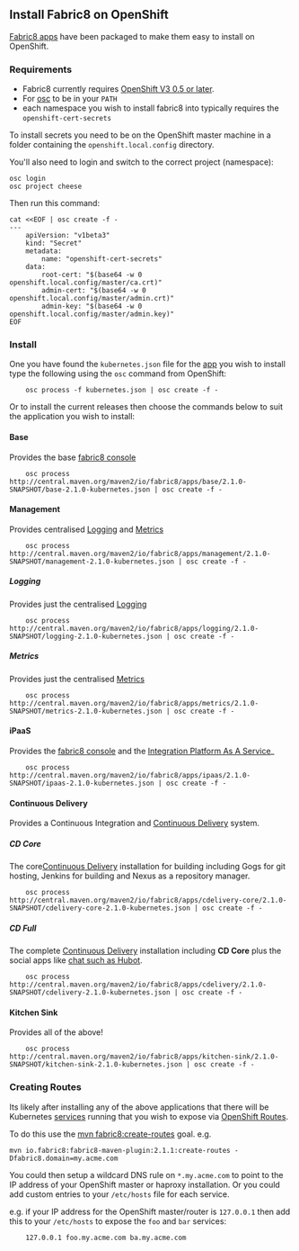 ## Install Fabric8 on OpenShift

[Fabric8 apps](fabric8Apps.html) have been packaged to make them easy to install on OpenShift.

### Requirements

* Fabric8 currently requires [OpenShift V3 0.5 or later](http://www.openshift.org/).
* For [osc](https://github.com/openshift/origin/blob/master/docs/cli.md) to be in your `PATH`
* each namespace you wish to install fabric8 into typically requires the `openshift-cert-secrets`

To install secrets you need to be on the OpenShift master machine in a folder containing the `openshift.local.config` directory.

You'll also need to login and switch to the correct project (namespace):

```
osc login
osc project cheese
```

Then run this command:

```
cat <<EOF | osc create -f -
---
	apiVersion: "v1beta3"
	kind: "Secret"
	metadata:
		name: "openshift-cert-secrets"                                                                                                                                                          
	data:
		root-cert: "$(base64 -w 0 openshift.local.config/master/ca.crt)"
		admin-cert: "$(base64 -w 0 openshift.local.config/master/admin.crt)"
		admin-key: "$(base64 -w 0 openshift.local.config/master/admin.key)"
EOF
```


### Install

One you have found the `kubernetes.json` file for the [app](fabric8Apps.html) you wish to install type the following using the `osc` command from OpenShift:
 
		osc process -f kubernetes.json | osc create -f -

Or to install the current releases then choose the commands below to suit the application you wish to install:

#### Base

Provides the base [fabric8 console](console.html)

		osc process http://central.maven.org/maven2/io/fabric8/apps/base/2.1.0-SNAPSHOT/base-2.1.0-kubernetes.json | osc create -f -

#### Management

Provides centralised [Logging](logging.html) and [Metrics](metrics.html)

		osc process http://central.maven.org/maven2/io/fabric8/apps/management/2.1.0-SNAPSHOT/management-2.1.0-kubernetes.json | osc create -f -

##### Logging

Provides just the centralised [Logging](logging.html)

		osc process http://central.maven.org/maven2/io/fabric8/apps/logging/2.1.0-SNAPSHOT/logging-2.1.0-kubernetes.json | osc create -f -

##### Metrics

Provides just the centralised [Metrics](metrics.html)

		osc process http://central.maven.org/maven2/io/fabric8/apps/metrics/2.1.0-SNAPSHOT/metrics-2.1.0-kubernetes.json | osc create -f -

#### iPaaS

Provides the [fabric8 console](console.html) and the [Integration Platform As A Service](ipaas.html)_

		osc process http://central.maven.org/maven2/io/fabric8/apps/ipaas/2.1.0-SNAPSHOT/ipaas-2.1.0-kubernetes.json | osc create -f -

#### Continuous Delivery

Provides a Continuous Integration and [Continuous Delivery](cdelivery.html) system.

##### CD Core

The core[Continuous Delivery](cdelivery.html) installation for building including Gogs for git hosting, Jenkins for building and Nexus as a repository manager.

		osc process http://central.maven.org/maven2/io/fabric8/apps/cdelivery-core/2.1.0-SNAPSHOT/cdelivery-core-2.1.0-kubernetes.json | osc create -f -
 
##### CD Full

The complete [Continuous Delivery](cdelivery.html) installation including **CD Core** plus the social apps like [chat such as Hubot](chat.html).

		osc process http://central.maven.org/maven2/io/fabric8/apps/cdelivery/2.1.0-SNAPSHOT/cdelivery-2.1.0-kubernetes.json | osc create -f -
 
#### Kitchen Sink

Provides all of the above!

		osc process http://central.maven.org/maven2/io/fabric8/apps/kitchen-sink/2.1.0-SNAPSHOT/kitchen-sink-2.1.0-kubernetes.json | osc create -f -


### Creating Routes

Its likely after installing any of the above applications that there will be Kubernetes [services](services.html) running that you wish to expose via [OpenShift Routes](http://docs.openshift.org/latest/admin_guide/router.html).

To do this use the [mvn fabric8:create-routes](mavenFabric8CreateRoutes.html) goal. e.g.

    mvn io.fabric8:fabric8-maven-plugin:2.1.1:create-routes -Dfabric8.domain=my.acme.com

You could then setup a wildcard DNS rule on `*.my.acme.com` to point to the IP address of your OpenShift master or haproxy installation. Or you could add custom entries to your `/etc/hosts` file for each service.
                                                                                                         
e.g. if your IP address for the OpenShift master/router is `127.0.0.1` then add this to your `/etc/hosts` to expose the `foo` and `bar` services:

		127.0.0.1 foo.my.acme.com ba.my.acme.com
 


